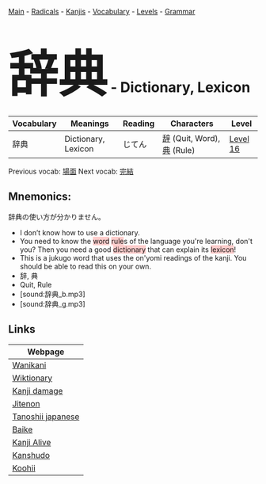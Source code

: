 <style> bigfont {font-size: 100px}</style>
[Main](../README.md) -
[Radicals](../radicals.md) -
[Kanjis](../kanjis.md) -
[Vocabulary](../vocabulary.md) -
[Levels](../levels.md) -
[Grammar](../grammar.md)
# <bigfont> 辞典</bigfont> - Dictionary, Lexicon 

| Vocabulary | Meanings | Reading | Characters | Level |
| --- | --- | --- | --- | --- |
| 辞典 | Dictionary, Lexicon | じてん |  [辞](../kanjis/辞.md) (Quit, Word), [典](../kanjis/典.md) (Rule) | [Level 16](../levels/wk_level16.md) |

Previous vocab: [場面](場面.md) Next vocab: [完結](完結.md) 

## Mnemonics:
辞典の使い方が分かりません。
* I don’t know how to use a dictionary.
* You need to know the <span style="background-color:#ffcccb"> word</span> <span style="background-color:#ffcccb"> rule</span>s of the language you're learning, don't you? Then you need a good <span style="background-color:#ffcccb"> dictionary</span> that can explain its <span style="background-color:#ffcccb"> lexicon</span>!
* This is a jukugo word that uses the on'yomi readings of the kanji. You should be able to read this on your own.
* 辞, 典
* Quit, Rule
* [sound:辞典_b.mp3]
* [sound:辞典_g.mp3]


## Links 

| Webpage |
| --- |
| [Wanikani          ](https://www.wanikani.com/kanji/辞典) |
| [Wiktionary        ](https://en.wiktionary.org/wiki/辞典) |
| [Kanji damage      ](http://www.kanjidamage.com/kanji/search?utf8=✓&q=辞典) |
| [Jitenon           ](https://jitenon.com/kanji/辞典) |
| [Tanoshii japanese ](https://www.tanoshiijapanese.com/dictionary/kanji.cfm?k=辞典) |
| [Baike             ](https://baike.baidu.com/item/辞典) |
| [Kanji Alive       ](https://app.kanjialive.com/辞典) |
| [Kanshudo          ](https://www.kanshudo.com/searchmn?q=辞典) |
| [Koohii            ](https://kanji.koohii.com/study/kanji/辞典) |
